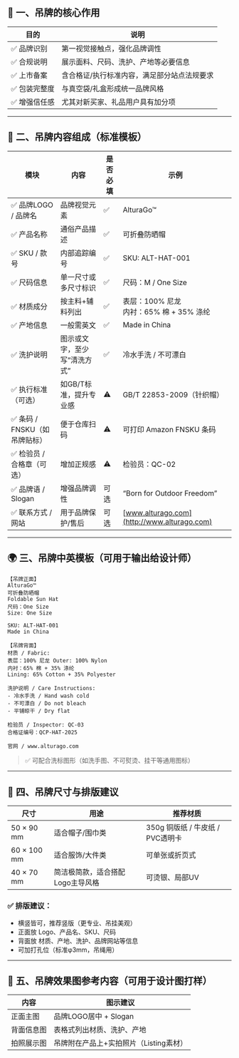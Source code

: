 ## 🎯 一、吊牌的核心作用

| 目的      | 说明                     |
| ------- | ---------------------- |
| ✅ 品牌识别  | 第一视觉接触点，强化品牌调性         |
| ✅ 合规说明  | 展示面料、尺码、洗护、产地等必要信息     |
| ✅ 上市备案  | 含合格证/执行标准内容，满足部分站点法规要求 |
| ✅ 包装完整度 | 与真空袋/礼盒形成统一品牌风格        |
| ✅ 增强信任感 | 尤其对新买家、礼品用户具有加分项       |

---

## 🧾 二、吊牌内容组成（标准模板）

| 模块                  | 内容              | 是否必填 | 示例                                          |
| ------------------- | --------------- | ---- | ------------------------------------------- |
| ✅ 品牌LOGO / 品牌名      | 品牌视觉元素          | ✅    | AlturaGo™                                   |
| ✅ 产品名称              | 通俗产品描述          | ✅    | 可折叠防晒帽                                      |
| ✅ SKU / 款号          | 内部追踪编号          | ✅    | SKU: ALT-HAT-001                            |
| ✅ 尺码信息              | 单一尺寸或多尺寸标识      | ✅    | 尺码：M / One Size                             |
| ✅ 材质成分              | 按主料+辅料列出        | ✅    | 表层：100% 尼龙<br>内衬：65% 棉 + 35% 涤纶             |
| ✅ 产地信息              | 一般需英文           | ✅    | Made in China                               |
| ✅ 洗护说明              | 图示或文字，至少写“清洗方式” | ✅    | 冷水手洗 / 不可漂白                                 |
| ✅ 执行标准（可选）          | 如GB/T标准，提升专业感   | ⚠️   | GB/T 22853-2009（针织帽）                        |
| ✅ 条码 / FNSKU（如吊牌贴标） | 便于仓库扫码          | ⚠️   | 可打印 Amazon FNSKU 条码                         |
| ✅ 检验员 / 合格章（可选）     | 增加正规感           | ⚠️   | 检验员：QC-02                                   |
| ✅ 品牌语 / Slogan      | 增强品牌调性          | 可选   | “Born for Outdoor Freedom”                  |
| ✅ 联系方式 / 网站         | 用于品牌保护/售后       | 可选   | [www.alturago.com](http://www.alturago.com) |

---

## 🌍 三、吊牌中英模板（可用于输出给设计师）

```
【吊牌正面】
AlturaGo™  
可折叠防晒帽  
Foldable Sun Hat  
尺码：One Size  
Size: One Size  

SKU: ALT-HAT-001  
Made in China

【吊牌背面】
材质 / Fabric:  
表层：100% 尼龙 Outer: 100% Nylon  
内衬：65% 棉 + 35% 涤纶  
Lining: 65% Cotton + 35% Polyester  

洗护说明 / Care Instructions:  
- 冷水手洗 / Hand wash cold  
- 不可漂白 / Do not bleach  
- 平铺晾干 / Dry flat

检验员 / Inspector: QC-03  
合格证编号：QCP-HAT-2025  

官网 / www.alturago.com
```

> ✅ 可配合洗标图形（如洗手图、不可熨烫、挂干等通用图标）

---

## 🧩 四、吊牌尺寸与排版建议

| 尺寸          | 用途                 | 推荐材质                    |
| ----------- | ------------------ | ----------------------- |
| 50 × 90 mm  | 适合帽子/围巾类           | 350g 铜版纸 / 牛皮纸 / PVC透明卡 |
| 60 × 100 mm | 适合服饰/大件类           | 可单张或折页式                 |
| 40 × 70 mm  | 简洁极简款，适合搭配Logo主导风格 | 可烫银、局部UV                |

### ✅ 排版建议：

* 横竖皆可，推荐竖版（更专业、吊挂美观）
* 正面放 Logo、产品名、SKU、尺码
* 背面放 材质、产地、洗护、品牌网站等信息
* 可加打孔位（标准φ3mm，吊绳用）

---

## 📸 五、吊牌效果图参考内容（可用于设计图打样）

| 内容    | 图示建议                    |
| ----- | ----------------------- |
| 正面主图  | 品牌LOGO居中 + Slogan       |
| 背面信息图 | 表格式列出材质、洗护、产地           |
| 拍照展示图 | 吊牌附在产品上+实拍照片（Listing素材） |

